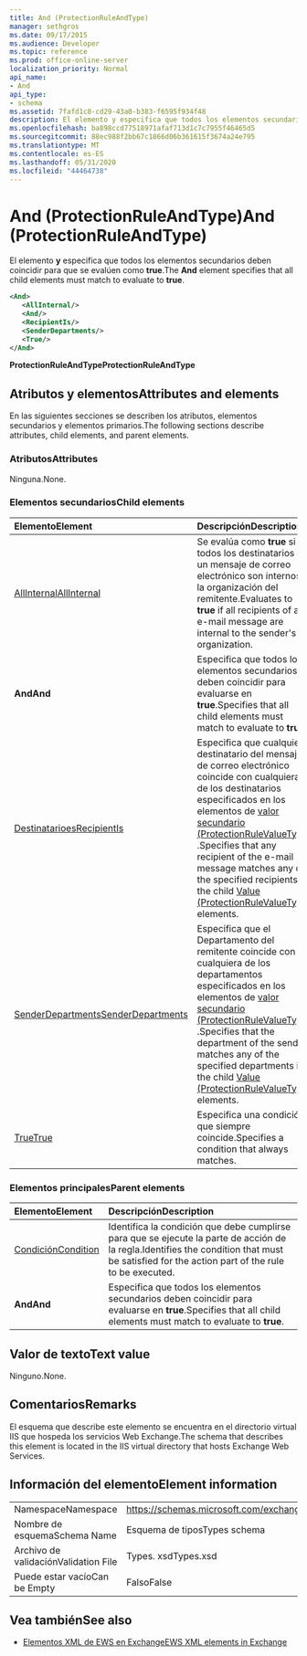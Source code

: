 ```yaml
---
title: And (ProtectionRuleAndType)
manager: sethgros
ms.date: 09/17/2015
ms.audience: Developer
ms.topic: reference
ms.prod: office-online-server
localization_priority: Normal
api_name:
- And
api_type:
- schema
ms.assetid: 7fafd1c8-cd29-43a0-b383-f6595f934f48
description: El elemento y especifica que todos los elementos secundarios deben coincidir para que se evalúen como true.
ms.openlocfilehash: ba898ccd77518971afaf713d1c7c7955f46465d5
ms.sourcegitcommit: 88ec988f2bb67c1866d06b361615f3674a24e795
ms.translationtype: MT
ms.contentlocale: es-ES
ms.lasthandoff: 05/31/2020
ms.locfileid: "44464738"
---
```

# <a name="and-protectionruleandtype"></a><span data-ttu-id="55539-103">And (ProtectionRuleAndType)</span><span class="sxs-lookup"><span data-stu-id="55539-103">And (ProtectionRuleAndType)</span></span>

<span data-ttu-id="55539-104">El elemento **y** especifica que todos los elementos secundarios deben coincidir para que se evalúen como **true**.</span><span class="sxs-lookup"><span data-stu-id="55539-104">The **And** element specifies that all child elements must match to evaluate to **true**.</span></span>
  
```xml
<And>
   <AllInternal/>
   <And/>
   <RecipientIs/>
   <SenderDepartments/>
   <True/>
</And>
```

 <span data-ttu-id="55539-105">**ProtectionRuleAndType**</span><span class="sxs-lookup"><span data-stu-id="55539-105">**ProtectionRuleAndType**</span></span>
## <a name="attributes-and-elements"></a><span data-ttu-id="55539-106">Atributos y elementos</span><span class="sxs-lookup"><span data-stu-id="55539-106">Attributes and elements</span></span>

<span data-ttu-id="55539-107">En las siguientes secciones se describen los atributos, elementos secundarios y elementos primarios.</span><span class="sxs-lookup"><span data-stu-id="55539-107">The following sections describe attributes, child elements, and parent elements.</span></span>
  
### <a name="attributes"></a><span data-ttu-id="55539-108">Atributos</span><span class="sxs-lookup"><span data-stu-id="55539-108">Attributes</span></span>

<span data-ttu-id="55539-109">Ninguna.</span><span class="sxs-lookup"><span data-stu-id="55539-109">None.</span></span>
  
### <a name="child-elements"></a><span data-ttu-id="55539-110">Elementos secundarios</span><span class="sxs-lookup"><span data-stu-id="55539-110">Child elements</span></span>

|<span data-ttu-id="55539-111">**Elemento**</span><span class="sxs-lookup"><span data-stu-id="55539-111">**Element**</span></span>|<span data-ttu-id="55539-112">**Descripción**</span><span class="sxs-lookup"><span data-stu-id="55539-112">**Description**</span></span>|
|:-----|:-----|
|[<span data-ttu-id="55539-113">AllInternal</span><span class="sxs-lookup"><span data-stu-id="55539-113">AllInternal</span></span>](allinternal.md) <br/> |<span data-ttu-id="55539-114">Se evalúa como **true** si todos los destinatarios de un mensaje de correo electrónico son internos a la organización del remitente.</span><span class="sxs-lookup"><span data-stu-id="55539-114">Evaluates to **true** if all recipients of an e-mail message are internal to the sender's organization.</span></span>  <br/> |
|<span data-ttu-id="55539-115">**And**</span><span class="sxs-lookup"><span data-stu-id="55539-115">**And**</span></span> <br/> |<span data-ttu-id="55539-116">Especifica que todos los elementos secundarios deben coincidir para evaluarse en **true**.</span><span class="sxs-lookup"><span data-stu-id="55539-116">Specifies that all child elements must match to evaluate to **true**.</span></span>  <br/> |
|[<span data-ttu-id="55539-117">Destinatarioes</span><span class="sxs-lookup"><span data-stu-id="55539-117">RecipientIs</span></span>](recipientis.md) <br/> |<span data-ttu-id="55539-118">Especifica que cualquier destinatario del mensaje de correo electrónico coincide con cualquiera de los destinatarios especificados en los elementos de [valor secundario (ProtectionRuleValueType)](value-protectionrulevaluetype.md) .</span><span class="sxs-lookup"><span data-stu-id="55539-118">Specifies that any recipient of the e-mail message matches any of the specified recipients in the child [Value (ProtectionRuleValueType)](value-protectionrulevaluetype.md) elements.</span></span>  <br/> |
|[<span data-ttu-id="55539-119">SenderDepartments</span><span class="sxs-lookup"><span data-stu-id="55539-119">SenderDepartments</span></span>](senderdepartments.md) <br/> |<span data-ttu-id="55539-120">Especifica que el Departamento del remitente coincide con cualquiera de los departamentos especificados en los elementos de [valor secundario (ProtectionRuleValueType)](value-protectionrulevaluetype.md) .</span><span class="sxs-lookup"><span data-stu-id="55539-120">Specifies that the department of the sender matches any of the specified departments in the child [Value (ProtectionRuleValueType)](value-protectionrulevaluetype.md) elements.</span></span>  <br/> |
|[<span data-ttu-id="55539-121">True</span><span class="sxs-lookup"><span data-stu-id="55539-121">True</span></span>](true.md) <br/> |<span data-ttu-id="55539-122">Especifica una condición que siempre coincide.</span><span class="sxs-lookup"><span data-stu-id="55539-122">Specifies a condition that always matches.</span></span>  <br/> |
   
### <a name="parent-elements"></a><span data-ttu-id="55539-123">Elementos principales</span><span class="sxs-lookup"><span data-stu-id="55539-123">Parent elements</span></span>

|<span data-ttu-id="55539-124">**Elemento**</span><span class="sxs-lookup"><span data-stu-id="55539-124">**Element**</span></span>|<span data-ttu-id="55539-125">**Descripción**</span><span class="sxs-lookup"><span data-stu-id="55539-125">**Description**</span></span>|
|:-----|:-----|
|[<span data-ttu-id="55539-126">Condición</span><span class="sxs-lookup"><span data-stu-id="55539-126">Condition</span></span>](condition.md) <br/> |<span data-ttu-id="55539-127">Identifica la condición que debe cumplirse para que se ejecute la parte de acción de la regla.</span><span class="sxs-lookup"><span data-stu-id="55539-127">Identifies the condition that must be satisfied for the action part of the rule to be executed.</span></span>  <br/> |
|<span data-ttu-id="55539-128">**And**</span><span class="sxs-lookup"><span data-stu-id="55539-128">**And**</span></span> <br/> |<span data-ttu-id="55539-129">Especifica que todos los elementos secundarios deben coincidir para evaluarse en **true**.</span><span class="sxs-lookup"><span data-stu-id="55539-129">Specifies that all child elements must match to evaluate to **true**.</span></span>  <br/> |
   
## <a name="text-value"></a><span data-ttu-id="55539-130">Valor de texto</span><span class="sxs-lookup"><span data-stu-id="55539-130">Text value</span></span>

<span data-ttu-id="55539-131">Ninguno.</span><span class="sxs-lookup"><span data-stu-id="55539-131">None.</span></span>
  
## <a name="remarks"></a><span data-ttu-id="55539-132">Comentarios</span><span class="sxs-lookup"><span data-stu-id="55539-132">Remarks</span></span>

<span data-ttu-id="55539-133">El esquema que describe este elemento se encuentra en el directorio virtual IIS que hospeda los servicios Web Exchange.</span><span class="sxs-lookup"><span data-stu-id="55539-133">The schema that describes this element is located in the IIS virtual directory that hosts Exchange Web Services.</span></span>
  
## <a name="element-information"></a><span data-ttu-id="55539-134">Información del elemento</span><span class="sxs-lookup"><span data-stu-id="55539-134">Element information</span></span>

|||
|:-----|:-----|
|<span data-ttu-id="55539-135">Namespace</span><span class="sxs-lookup"><span data-stu-id="55539-135">Namespace</span></span>  <br/> |https://schemas.microsoft.com/exchange/services/2006/types  <br/> |
|<span data-ttu-id="55539-136">Nombre de esquema</span><span class="sxs-lookup"><span data-stu-id="55539-136">Schema Name</span></span>  <br/> |<span data-ttu-id="55539-137">Esquema de tipos</span><span class="sxs-lookup"><span data-stu-id="55539-137">Types schema</span></span>  <br/> |
|<span data-ttu-id="55539-138">Archivo de validación</span><span class="sxs-lookup"><span data-stu-id="55539-138">Validation File</span></span>  <br/> |<span data-ttu-id="55539-139">Types. xsd</span><span class="sxs-lookup"><span data-stu-id="55539-139">Types.xsd</span></span>  <br/> |
|<span data-ttu-id="55539-140">Puede estar vacío</span><span class="sxs-lookup"><span data-stu-id="55539-140">Can be Empty</span></span>  <br/> |<span data-ttu-id="55539-141">Falso</span><span class="sxs-lookup"><span data-stu-id="55539-141">False</span></span>  <br/> |
   
## <a name="see-also"></a><span data-ttu-id="55539-142">Vea también</span><span class="sxs-lookup"><span data-stu-id="55539-142">See also</span></span>

- [<span data-ttu-id="55539-143">Elementos XML de EWS en Exchange</span><span class="sxs-lookup"><span data-stu-id="55539-143">EWS XML elements in Exchange</span></span>](ews-xml-elements-in-exchange.md)

